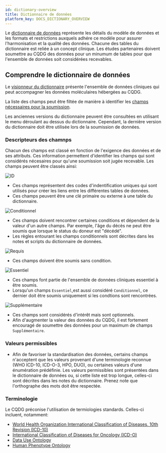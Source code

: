 ```yaml
---
id: dictionary-overview
title: Dictionnaire de données
platform_key: DOCS_DICTIONARY_OVERVIEW
---
```



Le [dictionnaire de données](/scripts/dictionary) représente les détails du modèle de données et les formats et restrictions auxquels adhére ce modèle pour assurer l'harmonisation et la qualité des données. Chacune des tables du dictionnaire est reliée à un concept clinique. Les études partenaires doivent soumettre au CQDG des données pour un minumum de tables pour que l'ensemble de données soit considérées recevables.  


## Comprendre le dictionnaire de données

Le [visionneur du dictionnaire](/scripts/dictionary) présente l'ensemble de données cliniques qui peut accompagner les données moléculaires hébergées au CQDG.

La liste des champs peut être filtée de manière à identifier les [champs nécessaires pour la soumission](/docs/submission/clinical-data-validation-rules).


Les anciennes versions du dictionnaire peuvent être consultées en utilisant le menu déroulant au dessus du dictionnaire. Cependant, la dernière version du dictionnaire doit être utilisée lors de la soumission de données.

### Descripteurs des chamnps

Chacun des champs est classé en fonction de l'exigence des données et de ses attributs. Ces information permettent d'identifier les champs qui sont considérés nécesaires pour qu'une soumission soit jugée recevable. Les champs peuvent être classés ainsi:  

![ID](/assets/submission/dictionary-id.svg) 

- Ces champs représentent des codes d'indentification uniques qui sont utilisés pour créer les liens entre les différentes tables de données.
- Ces champs peuvent être une clé primaire ou externe à une table du dictionnaire. 

![Conditionnel](/assets/submission/dictionary-conditional.svg)

- Ces champs doivent rencontrer certaines conditions et dépendent de la valeur d'un autre champs. Par exemple, l'âge du décès ne peut être soumis que lorsque le status du doneur est "décédé". 
- Les règles entourant les champs conditionnels sont décrites dans les notes et scripts du dictionnaire de données.

![Requis](/assets/submission/dictionary-required.svg)

- Ces champs doivent être soumis sans condition.

![Essentiel](/assets/submission/dictionary-core.svg)

- Ces champs font partie de l'ensemble de données cliniques essentiel à être soumis.  
- Lorsqu'un champs `Essentiel`,est aussi considéré `Conditionnel`, ce dernier doit être soumis uniquement si les condtions sont rencontrées.

![Supplémentaire](/assets/submission/dictionary-extended.svg)

- Ces champs sont considérés d'intérêt mais sont optionnels.
- Afin d'augmenter la valeur des données du CQDG, il est fortement encouragé de soumettre des données pour un maximum de champs `Supplémentaire`. 

### Valeurs permissibles

- Afin de favoriser la standardisation des données, certains champs n'acceptent que les valeurs provenant d'une terminologie reconnue (WHO ICD-10, ICD-O-3, HPO, DUO), ou certaines valeurs d'une énumération prédéfinie. Les valeurs permissibles sont présentées dans le dictionnaire de données ou, si cette liste est trop longue, celles-ci sont décrites dans les notes du dictionnaire. Prenez note que l'orthographe des mots doit être respectée.   


### Terminologie 

Le CQDG préconise l'utilisation de termiologies standards. Celles-ci incluent, notamment: 

- [World Health Organization International Classification of Diseases, 10th Revision (ICD-10)](https://icd.who.int/browse10/2019/en)
- [International Classification of Diseases for Oncology (ICD-O)](http://www.iacr.com.fr/index.php?option=com_content&view=category&layout=blog&id=100&Itemid=577)
- [Data Use Ontology](https://github.com/EBISPOT/DUO)
- [Human Phenotype Ontology](https://hpo.jax.org/app/)